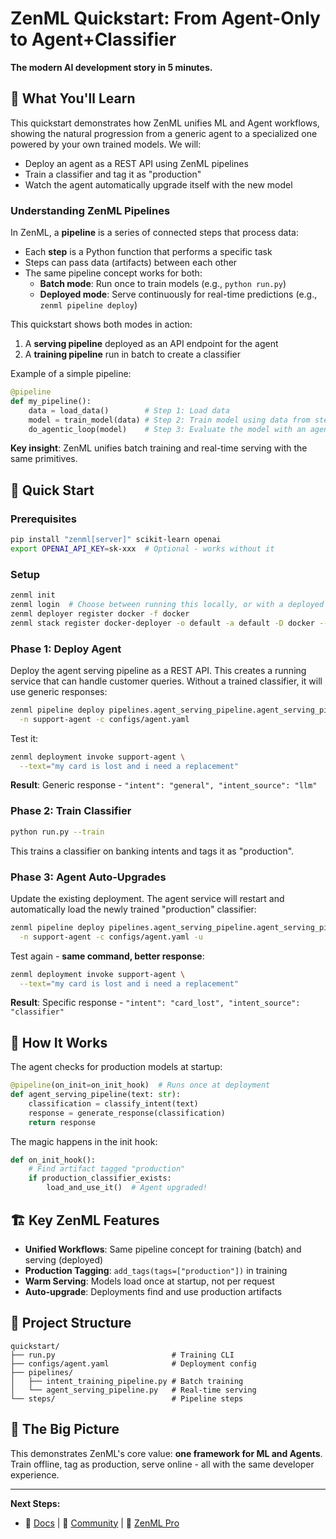 # ZenML Quickstart: From Agent-Only to Agent+Classifier

**The modern AI development story in 5 minutes.**

## 🎯 What You'll Learn

This quickstart demonstrates how ZenML unifies ML and Agent workflows, showing the natural progression from a generic agent to a specialized one powered by your own trained models. We will:

- Deploy an agent as a REST API using ZenML pipelines
- Train a classifier and tag it as "production"
- Watch the agent automatically upgrade itself with the new model

### Understanding ZenML Pipelines

In ZenML, a **pipeline** is a series of connected steps that process data:
- Each **step** is a Python function that performs a specific task
- Steps can pass data (artifacts) between each other
- The same pipeline concept works for both:
  - **Batch mode**: Run once to train models (e.g., `python run.py`)
  - **Deployed mode**: Serve continuously for real-time predictions (e.g., `zenml pipeline deploy`)

This quickstart shows both modes in action:
1. A **serving pipeline** deployed as an API endpoint for the agent
2. A **training pipeline** run in batch to create a classifier

Example of a simple pipeline:

```python
@pipeline
def my_pipeline():
    data = load_data()        # Step 1: Load data
    model = train_model(data) # Step 2: Train model using data from step 1
    do_agentic_loop(model)    # Step 3: Evaluate the model with an agent (toy example)
```

**Key insight**: ZenML unifies batch training and real-time serving with the same primitives.

## 🚀 Quick Start

### Prerequisites
```bash
pip install "zenml[server]" scikit-learn openai
export OPENAI_API_KEY=sk-xxx  # Optional - works without it
```

### Setup
```bash
zenml init
zenml login  # Choose between running this locally, or with a deployed ZenML server
zenml deployer register docker -f docker
zenml stack register docker-deployer -o default -a default -D docker --set
```

### Phase 1: Deploy Agent

Deploy the agent serving pipeline as a REST API. This creates a running service that can handle customer queries. Without a trained classifier, it will use generic responses:

```bash
zenml pipeline deploy pipelines.agent_serving_pipeline.agent_serving_pipeline \
  -n support-agent -c configs/agent.yaml
```

Test it:
```bash
zenml deployment invoke support-agent \
  --text="my card is lost and i need a replacement"
```

**Result**: Generic response - `"intent": "general", "intent_source": "llm"`

### Phase 2: Train Classifier

```bash
python run.py --train
```

This trains a classifier on banking intents and tags it as "production".

### Phase 3: Agent Auto-Upgrades

Update the existing deployment. The agent service will restart and automatically load the newly trained "production" classifier:

```bash
zenml pipeline deploy pipelines.agent_serving_pipeline.agent_serving_pipeline \
  -n support-agent -c configs/agent.yaml -u
```

Test again - **same command, better response**:
```bash
zenml deployment invoke support-agent \
  --text="my card is lost and i need a replacement"
```

**Result**: Specific response - `"intent": "card_lost", "intent_source": "classifier"`

## 🤖 How It Works

The agent checks for production models at startup:

```python
@pipeline(on_init=on_init_hook)  # Runs once at deployment
def agent_serving_pipeline(text: str):
    classification = classify_intent(text)
    response = generate_response(classification)
    return response
```

The magic happens in the init hook:
```python
def on_init_hook():
    # Find artifact tagged "production"
    if production_classifier_exists:
        load_and_use_it()  # Agent upgraded!
```

## 🏗️ Key ZenML Features

- **Unified Workflows**: Same pipeline concept for training (batch) and serving (deployed)
- **Production Tagging**: `add_tags(tags=["production"])` in training
- **Warm Serving**: Models load once at startup, not per request
- **Auto-upgrade**: Deployments find and use production artifacts

## 📁 Project Structure

```
quickstart/
├── run.py                          # Training CLI
├── configs/agent.yaml              # Deployment config
├── pipelines/
│   ├── intent_training_pipeline.py # Batch training
│   └── agent_serving_pipeline.py   # Real-time serving
└── steps/                          # Pipeline steps
```

## 🎯 The Big Picture

This demonstrates ZenML's core value: **one framework for ML and Agents**. Train offline, tag as production, serve online - all with the same developer experience.

---

**Next Steps:**
- 📖 [Docs](https://docs.zenml.io/) | 💬 [Community](https://zenml.io/slack) | 🏢 [ZenML Pro](https://zenml.io/pro)